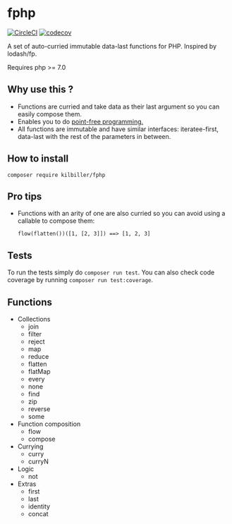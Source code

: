 # fphp

[![CircleCI](https://circleci.com/gh/kilbiller/fphp.svg?style=shield&circle-token=aefb7d59b512e8ea98b5e24f931f84aa40f4f083)](https://circleci.com/gh/kilbiller/fphp)
[![codecov](https://codecov.io/gh/kilbiller/fphp/branch/master/graph/badge.svg)](https://codecov.io/gh/kilbiller/fphp)

A set of auto-curried immutable data-last functions for PHP. Inspired by lodash/fp.

Requires php >= 7.0

## Why use this ?

* Functions are curried and take data as their last argument so you can easily compose them.
* Enables you to do [point-free programming.](https://en.wikipedia.org/wiki/Tacit_programming)
* All functions are immutable and have similar interfaces: iteratee-first, data-last with the rest of the parameters in between.

## How to install

```composer require kilbiller/fphp```

## Pro tips

* Functions with an arity of one are also curried so you can avoid using a callable to compose them:

	```flow(flatten())([1, [2, 3]]) ==> [1, 2, 3]```

## Tests

To run the tests simply do ```composer run test```.
You can also check code coverage by running ```composer run test:coverage```.

## Functions

- Collections
	- join
	- filter
	- reject
	- map
	- reduce
	- flatten
	- flatMap
	- every
	- none
	- find
	- zip
	- reverse
	- some
- Function composition
	- flow
	- compose
- Currying
	- curry
	- curryN
- Logic
	- not
- Extras
	- first
	- last
	- identity
	- concat
